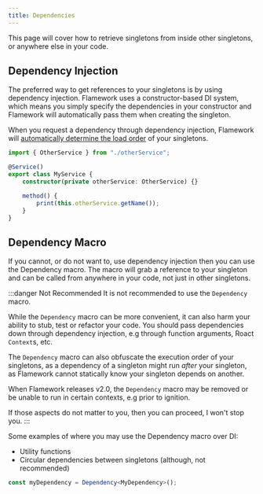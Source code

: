 ```yaml
---
title: Dependencies
---
```

This page will cover how to retrieve singletons from inside other singletons, or anywhere else in your code.

## Dependency Injection
The preferred way to get references to your singletons is by using dependency injection. Flamework uses a constructor-based DI system, which means you simply specify the dependencies in your constructor and Flamework will automatically pass them when creating the singleton.

When you request a dependency through dependency injection, Flamework will [automatically determine the load order](./creating-a-singleton.md#load-order) of your singletons.

```ts
import { OtherService } from "./otherService";

@Service()
export class MyService {
	constructor(private otherService: OtherService) {}

	method() {
		print(this.otherService.getName());
	}
}
```

## Dependency Macro
If you cannot, or do not want to, use dependency injection then you can use the Dependency macro. The macro will grab a reference to your singleton and can be called from anywhere in your code, not just in other singletons.

:::danger Not Recommended
It is not recommended to use the `Dependency` macro.

While the `Dependency` macro can be more convenient, it can also harm your ability to stub, test or refactor your code.
You should pass dependencies down through dependency injection, e.g through function arguments, Roact `Context`s, etc.

The `Dependency` macro can also obfuscate the execution order of your singletons, as a dependency of a singleton might run *after* your singleton,
as Flamework cannot statically know your singleton depends on another.

When Flamework releases v2.0, the `Dependency` macro may be removed or be unable to run in certain contexts, e.g prior to ignition.

If those aspects do not matter to you, then you can proceed, I won't stop you.
:::

Some examples of where you may use the Dependency macro over DI:
* Utility functions
* Circular dependencies between singletons (although, not recommended)

```ts
const myDependency = Dependency<MyDependency>();
```
